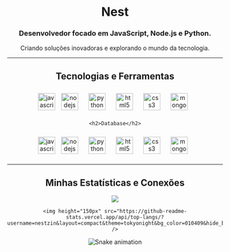 <div align="center">

  <h1>Nest</h1>
  <h3>Desenvolvedor focado em JavaScript, Node.js e Python.</h3>
  <p>Criando soluções inovadoras e explorando o mundo da tecnologia.</p>

  <hr/>

  <h2>Tecnologias e Ferramentas</h2>
  <p>
    <img src="https://cdn.jsdelivr.net/gh/devicons/devicon/icons/javascript/javascript-original.svg" height="40" alt="javascript logo"  />
    <img style="margin: 10px" src="https://cdn.jsdelivr.net/gh/devicons/devicon/icons/nodejs/nodejs-original.svg" height="40" alt="nodejs logo"  />
    <img style="margin: 10px" src="https://cdn.jsdelivr.net/gh/devicons/devicon/icons/python/python-original.svg" height="40" alt="python logo"  />
    <img style="margin: 10px" src="https://cdn.jsdelivr.net/gh/devicons/devicon/icons/html5/html5-original.svg" height="40" alt="html5 logo"  />
    <img style="margin: 10px" src="https://cdn.jsdelivr.net/gh/devicons/devicon/icons/css3/css3-original.svg" height="40" alt="css3 logo"  />
    <img style="margin: 10px" src="https://cdn.jsdelivr.net/gh/devicons/devicon/icons/mongodb/mongodb-original.svg" height="40" alt="mongodb logo"  />
  </p>

    <h2>Database</h2>
  <p>
    <img src="https://cdn.jsdelivr.net/gh/devicons/devicon/icons/javascript/javascript-original.svg" height="40" alt="javascript logo"  />
    <img style="margin: 10px" src="https://cdn.jsdelivr.net/gh/devicons/devicon/icons/nodejs/nodejs-original.svg" height="40" alt="nodejs logo"  />
    <img style="margin: 10px" src="https://cdn.jsdelivr.net/gh/devicons/devicon/icons/python/python-original.svg" height="40" alt="python logo"  />
    <img style="margin: 10px" src="https://cdn.jsdelivr.net/gh/devicons/devicon/icons/html5/html5-original.svg" height="40" alt="html5 logo"  />
    <img style="margin: 10px" src="https://cdn.jsdelivr.net/gh/devicons/devicon/icons/css3/css3-original.svg" height="40" alt="css3 logo"  />
    <img style="margin: 10px" src="https://cdn.jsdelivr.net/gh/devicons/devicon/icons/mongodb/mongodb-original.svg" height="40" alt="mongodb logo"  />
  </p>

  <hr/>

  <h2>Minhas Estatísticas e Conexões</h2>
  <p>
    <a href="https://discord.com/users/753271371781374074">
      <img src="https://api.lanyard.rest/v1/users/753271371781374074.svg?theme=dark&bg=010409&borderRadius=5px" />
    </a>
    
    <img height="150px" src="https://github-readme-stats.vercel.app/api/top-langs/?username=nestzin&layout=compact&theme=tokyonight&bg_color=010409&hide_border=true" />
  </p>

</div>

<div align="center">
  <img src="https://raw.githubusercontent.com/nestzin/nestzin/output/snake.svg" alt="Snake animation" />
</div>
